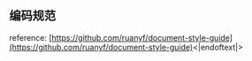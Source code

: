 ## 编码规范
reference: [https://github.com/ruanyf/document-style-guide](https://github.com/ruanyf/document-style-guide)<|endoftext|>
